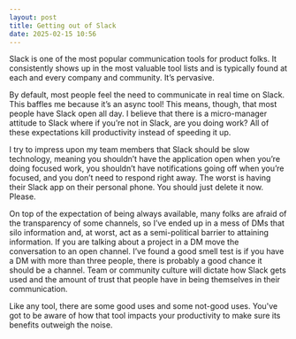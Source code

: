 ```yaml
---
layout: post
title: Getting out of Slack
date: 2025-02-15 10:56
---
```


Slack is one of the most popular communication tools for product folks. It consistently shows up in the most valuable tool lists and is typically found at each and every company and community. It’s pervasive.

By default, most people feel the need to communicate in real time on Slack. This baffles me because it’s an async tool! This means, though, that most people have Slack open all day. I believe that there is a micro-manager attitude to Slack where if you’re not in Slack, are you doing work? All of these expectations kill productivity instead of speeding it up.

I try to impress upon my team members that Slack should be slow technology, meaning you shouldn’t have the application open when you’re doing focused work, you shouldn’t have notifications going off when you’re focused, and you don’t need to respond right away. The worst is having their Slack app on their personal phone. You should just delete it now. Please.

On top of the expectation of being always available, many folks are afraid of the transparency of some channels, so I’ve ended up in a mess of DMs that silo information and, at worst, act as a semi-political barrier to attaining information. If you are talking about a project in a DM move the conversation to an open channel. I’ve found a good smell test is if you have a DM with more than three people, there is probably a good chance it should be a channel. Team or community culture will dictate how Slack gets used and the amount of trust that people have in being themselves in their communication.

Like any tool, there are some good uses and some not-good uses. You've got to be aware of how that tool impacts your productivity to make sure its benefits outweigh the noise.
